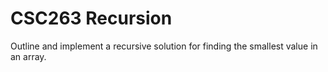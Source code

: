 # CSC263 Recursion
Outline and implement a recursive solution for finding the smallest value in an array. 
